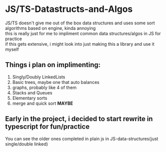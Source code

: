 # JS/TS-Datastructs-and-Algos

JS/TS doesn't give me out of the box data structures and uses some sort algorithms based on engine, kinda annoying  
this is really just for me to impliment common data structures/algos in JS for practice  
if this gets extensive, i might look into just making this a library and use it myself  


## Things i plan on implimenting:

1. Singly/Doubly LinkedLists
2. Basic trees, maybe one that auto balances 
3. graphs, probably like 4 of them 
4. Stacks and Queues
5. Elementary sorts
6. merge and quick sort **MAYBE**

## Early in the project, i decided to start rewrite in typescript for fun/practice  

You can see the older ones completed in plain js in JS-data-structures(just single/double linked) 


